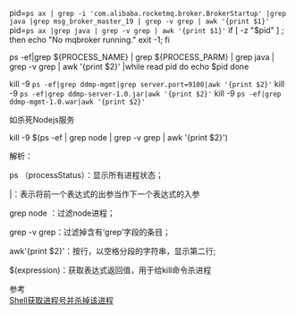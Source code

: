 pid=`ps ax | grep -i 'com.alibaba.rocketmq.broker.BrokerStartup' |grep java |grep msg_broker_master_19 | grep -v grep | awk '{print $1}'`
pid=`ps ax |grep java | grep -v grep | awk '{print $1}'`
if [ -z "$pid" ] ; then
   echo "No mqbroker running."
   exit -1;
fi


ps -ef|grep ${PROCESS_NAME} | grep ${PROCESS_PARM} | grep java | grep -v grep | awk '{print $2}' |while read pid
do
    echo $pid
done


kill -9 `ps -ef|grep ddmp-mgmt|grep server.port=9100|awk '{print $2}'`
kill -9 `ps -ef|grep ddmp-server-1.0.jar|awk '{print $2}'`
kill -9 `ps -ef|grep ddmp-mgmt-1.0.war|awk '{print $2}'`




如杀死Nodejs服务

kill -9 $(ps -ef | grep node | grep -v grep | awk '{print $2}')

解析：

ps （processStatus）：显示所有进程状态；

|：表示将前一个表达式的出参当作下一个表达式的入参

grep node ：过滤node进程；

grep -v grep：过滤掉含有‘grep’字段的条目；

awk'{print $2}'：按行，以空格分段的字符串，显示第二行;

$(expression)：获取表达式返回值，用于给kill命令杀进程




参考  
[Shell获取进程号并杀掉该进程](https://blog.csdn.net/nickDaDa/article/details/86748001)  


